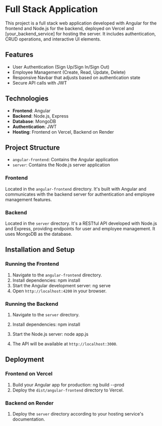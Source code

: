 # Full Stack Application

This project is a full stack web application developed with Angular for the frontend and Node.js for the backend, deployed on Vercel and [your_backend_service] for hosting the server. It includes authentication, CRUD operations, and interactive UI elements.

## Features

- User Authentication (Sign Up/Sign In/Sign Out)
- Employee Management (Create, Read, Update, Delete)
- Responsive Navbar that adjusts based on authentication state
- Secure API calls with JWT

## Technologies

- **Frontend**: Angular
- **Backend**: Node.js, Express
- **Database**: MongoDB
- **Authentication**: JWT
- **Hosting**: Frontend on Vercel, Backend on Render

## Project Structure

- `angular-frontend`: Contains the Angular application
- `server`: Contains the Node.js server application

### Frontend

Located in the `angular-frontend` directory. It's built with Angular and communicates with the backend server for authentication and employee management features.

### Backend

Located in the `server` directory. It's a RESTful API developed with Node.js and Express, providing endpoints for user and employee management. It uses MongoDB as the database.

## Installation and Setup

### Running the Frontend

1. Navigate to the `angular-frontend` directory.
2. Install dependencies: npm install
3. Start the Angular development server: ng serve
4. Open `http://localhost:4200` in your browser.

### Running the Backend

1. Navigate to the `server` directory.
2. Install dependencies: npm install
3. Start the Node.js server: node app.js

4. The API will be available at `http://localhost:3000`.

## Deployment

### Frontend on Vercel

1. Build your Angular app for production: ng build --prod
2. Deploy the `dist/angular-frontend` directory to Vercel.

### Backend on Render

1. Deploy the `server` directory according to your hosting service's documentation.
